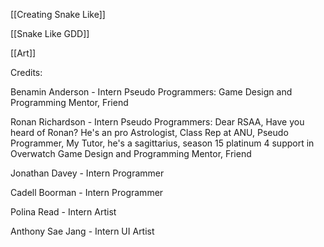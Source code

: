 [[Creating Snake Like]]

[[Snake Like GDD]]

[[Art]]


Credits:

Benamin Anderson - Intern Pseudo Programmers:
Game Design and Programming Mentor, Friend

Ronan Richardson - Intern Pseudo Programmers:
Dear RSAA, Have you heard of Ronan? He's an pro Astrologist, Class Rep at ANU, Pseudo Programmer, My Tutor, he's a sagittarius, season 15 platinum 4 support in Overwatch
Game Design and Programming Mentor, Friend

Jonathan Davey - Intern Programmer

Cadell Boorman - Intern Programmer

Polina Read - Intern Artist

Anthony Sae Jang - Intern UI Artist